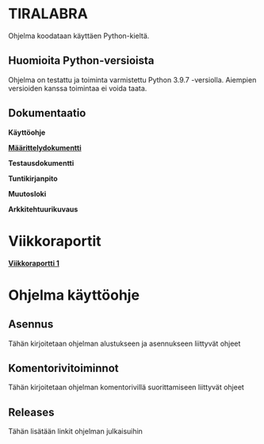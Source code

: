 # **TIRALABRA**

Ohjelma koodataan käyttäen Python-kieltä.

## **Huomioita Python-versioista**

Ohjelma on testattu ja toiminta varmistettu Python 3.9.7 -versiolla. Aiempien versioiden kanssa toimintaa ei voida taata.

## **Dokumentaatio**

**Käyttöohje**

**[Määrittelydokumentti](https://github.com/vtonteri/Algoritmisovellus/blob/master/dokumentaatio/maarittelydokumentti.md)**

**Testausdokumentti**

**Tuntikirjanpito**

**Muutosloki**

**Arkkitehtuurikuvaus**

# **Viikkoraportit**

**[Viikkoraportti 1](https://github.com/vtonteri/Algoritmisovellus/blob/master/dokumentaatio/viikkoraportti1.md)**

# **Ohjelma käyttöohje**

## **Asennus**

Tähän kirjoitetaan ohjelman alustukseen ja asennukseen liittyvät ohjeet

## **Komentorivitoiminnot**

Tähän kirjoitetaan ohjelman komentorivillä suorittamiseen liittyvät ohjeet


## **Releases**

Tähän lisätään linkit ohjelman julkaisuihin
